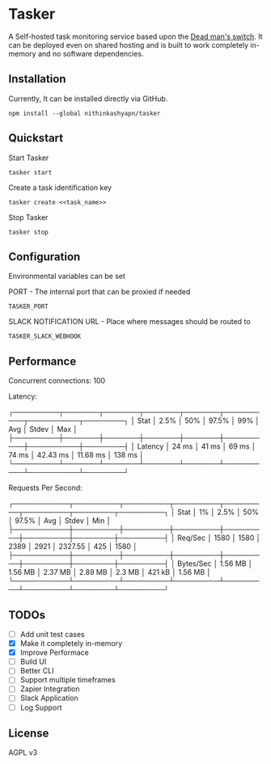 # Tasker

A Self-hosted task monitoring service based upon the [Dead man's switch](https://en.wikipedia.org/wiki/Dead_man%27s_switch). It can be deployed even on shared hosting and is built to work completely in-memory and no software dependencies.

## Installation

Currently, It can be installed directly via GitHub. 

```
npm install --global nithinkashyapn/tasker
```

## Quickstart

Start Tasker

```
tasker start
```

Create a task identification key

```
tasker create <<task_name>>
```

Stop Tasker

```
tasker stop
```

## Configuration

Environmental variables can be set 

PORT - The internal port that can be proxied if needed

```
TASKER_PORT
```

SLACK NOTIFICATION URL - Place where messages should be routed to

```
TASKER_SLACK_WEBHOOK
```

## Performance

Concurrent connections: 100

Latency:

┌─────────┬───────┬───────┬───────┬───────┬──────────┬──────────┬────────┐
│ Stat    │ 2.5%  │ 50%   │ 97.5% │ 99%   │ Avg      │ Stdev    │ Max    │
├─────────┼───────┼───────┼───────┼───────┼──────────┼──────────┼────────┤
│ Latency │ 24 ms │ 41 ms │ 69 ms │ 74 ms │ 42.43 ms │ 11.68 ms │ 138 ms │
└─────────┴───────┴───────┴───────┴───────┴──────────┴──────────┴────────┘

Requests Per Second:

┌───────────┬─────────┬─────────┬─────────┬─────────┬─────────┬────────┬─────────┐
│ Stat      │ 1%      │ 2.5%    │ 50%     │ 97.5%   │ Avg     │ Stdev  │ Min     │
├───────────┼─────────┼─────────┼─────────┼─────────┼─────────┼────────┼─────────┤
│ Req/Sec   │ 1580    │ 1580    │ 2389    │ 2921    │ 2327.55 │ 425    │ 1580    │
├───────────┼─────────┼─────────┼─────────┼─────────┼─────────┼────────┼─────────┤
│ Bytes/Sec │ 1.56 MB │ 1.56 MB │ 2.37 MB │ 2.89 MB │ 2.3 MB  │ 421 kB │ 1.56 MB │
└───────────┴─────────┴─────────┴─────────┴─────────┴─────────┴────────┴─────────┘

## TODOs

- [ ] Add unit test cases
- [x] Make it completely in-memory
- [x] Improve Performace
- [ ] Build UI
- [ ] Better CLI
- [ ] Support multiple timeframes
- [ ] Zapier Integration
- [ ] Slack Application
- [ ] Log Support

## License

AGPL v3